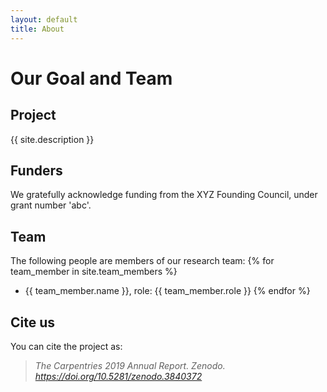```yaml
---
layout: default
title: About
---
```


# Our Goal and Team

## Project

{{ site.description }}

## Funders
We gratefully acknowledge funding from the XYZ Founding Council, under grant number 'abc'.

## Team

The following people are members of our research team:
{% for team_member in site.team_members %}
- {{ team_member.name }}, role: {{ team_member.role }}
{% endfor %}

## Cite us

You can cite the project as:

>    *The Carpentries 2019 Annual Report. Zenodo. https://doi.org/10.5281/zenodo.3840372*